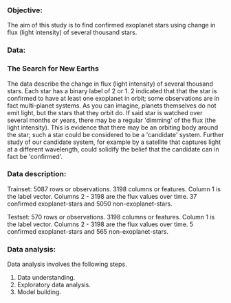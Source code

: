### **Objective:** 

The aim of this study is to find confirmed exoplanet stars using change in flux (light intensity) of several thousand stars.

### **Data:**

### **The Search for New Earths**

The data describe the change in flux (light intensity) of several thousand stars. Each star has a binary label of 2 or 1. 2 indicated that that the star is confirmed to have at least one exoplanet in orbit; some observations are in fact multi-planet systems. As you can imagine, planets themselves do not emit light, but the stars that they orbit do. If said star is watched over several months or years, there may be a regular 'dimming' of the flux (the light intensity). This is evidence that there may be an orbiting body around the star; such a star could be considered to be a 'candidate' system. Further study of our candidate system, for example by a satellite that captures light at a different wavelength, could solidify the belief that the candidate can in fact be 'confirmed'.

### **Data description:**

Trainset:
5087 rows or observations.
3198 columns or features.
Column 1 is the label vector. Columns 2 - 3198 are the flux values over time.
37 confirmed exoplanet-stars and 5050 non-exoplanet-stars.

Testset:
570 rows or observations.
3198 columns or features.
Column 1 is the label vector. Columns 2 - 3198 are the flux values over time.
5 confirmed exoplanet-stars and 565 non-exoplanet-stars.

### **Data analysis:**

Data analysis involves the following steps.

1. Data understanding.
2. Exploratory data analysis.
3. Model building.

